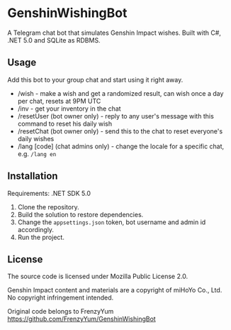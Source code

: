 # GenshinWishingBot

A Telegram chat bot that simulates Genshin Impact wishes. Built with C#, .NET 5.0 and SQLite as RDBMS.

## Usage

Add this bot to your group chat and start using it right away.

- /wish - make a wish and get a randomized result, can wish once a day per chat, resets at 9PM UTC
- /inv - get your inventory in the chat
- /resetUser (bot owner only) - reply to any user's message with this command to reset his daily wish
- /resetChat (bot owner only) - send this to the chat to reset everyone's daily wishes
- /lang [code] (chat admins only) - change the locale for a specific chat, e.g. `/lang en`

## Installation

Requirements: .NET SDK 5.0

1. Clone the repository.
2. Build the solution to restore dependencies.
3. Change the `appsettings.json` token, bot username and admin id accordingly.
4. Run the project.

## License

The source code is licensed under Mozilla Public License 2.0.

Genshin Impact content and materials are a copyright of miHoYo Co., Ltd. No copyright infringement intended.

Original code belongs to FrenzyYum
https://github.com/FrenzyYum/GenshinWishingBot